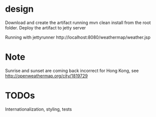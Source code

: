 # design
Download and create the artifact running mvn clean install from the root folder. 
Deploy the artifact to jetty server

Running with jettyrunner  http://localhost:8080/weathermap/weather.jsp

# Note
Sunrise and sunset are coming back incorrect for Hong Kong, see http://openweathermap.org/city/1819729


# TODOs
Internationalization, styling, tests

